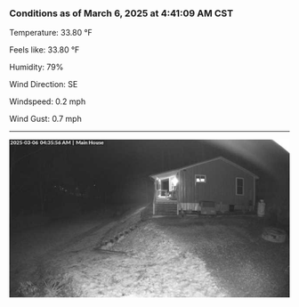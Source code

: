 ### Conditions as of March 6, 2025 at 4:41:09 AM CST 

Temperature: 33.80 &deg;F

Feels like: 33.80 &deg;F

Humidity: 79%

Wind Direction: SE

Windspeed: 0.2 mph

Wind Gust: 0.7 mph

---

<img src="./images/latest.jpeg"/>

